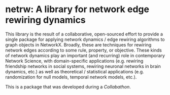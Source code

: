 # netrw: A library for network edge rewiring dynamics

This library is the result of a collaborative, open-sourced effort to provide
a single package for applying network dynamics / edge rewiring algorithms to 
graph objects in NetworkX. Broadly, these are techniques for rewiring network
edges according to some rule, property, or objective. These kinds of network
dynamics play an important (and recurring) role in contemporary Network
Science, with domain-specific applications (e.g. rewiring friendship networks
in social systems, rewiring neuronal networks in brain dynamics, etc.) as well
as theoretical / statistical applications (e.g. randomization for null models,
temporal network models, etc.).

This is a package that was developed during a *Collabathon*.



